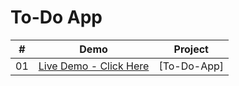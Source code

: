 # To-Do App


|  #  |  Demo                                                                                                                    | Project                                                                       |
| :-: | --------------------------------------------------------------------------------------------------------------------------- | --------------------------------------------------------------------------------- |
| 01  | [Live Demo - Click Here](https://naman546.github.io/To-Do-App/)                                                                  | [To-Do-App]             |
